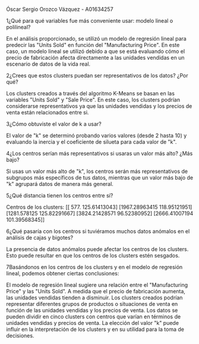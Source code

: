 Óscar Sergio Orozco Vázquez - A01634257

1¿Qué para qué variables fue más conveniente usar: modelo lineal o polilineal?

En el análisis proporcionado, se utilizó un modelo de regresión lineal para predecir las "Units Sold" en función del "Manufacturing Price". En este caso, un modelo lineal se utilizó debido a que se está evaluando cómo el precio de fabricación afecta directamente a las unidades vendidas en un escenario de datos de la vida real. 

2¿Crees que estos clusters puedan ser representativos de los datos? ¿Por qué?

Los clusters creados a través del algoritmo K-Means se basan en las variables "Units Sold" y "Sale Price". En este caso, los clusters podrían considerarse representativos ya que las unidades vendidas y los precios de venta están relacionados entre si.

3¿Cómo obtuviste el valor de k a usar?

El valor de "k" se determinó probando varios valores (desde 2 hasta 10) y evaluando la inercia y el coeficiente de silueta para cada valor de "k". 

4¿Los centros serían más representativos si usaras un valor más alto? ¿Más bajo?

Si usas un valor más alto de "k", los centros serán más representativos de subgrupos más específicos de tus datos, mientras que un valor más bajo de "k" agrupará datos de manera más general.

5¿Qué distancia tienen los centros entre sí? 

Centros de los clusters:
[[ 577.          125.61413043]
 [1967.28963415  118.95121951]
 [1281.578125    125.82291667]
 [3824.21428571   96.52380952]
 [2666.41007194  101.39568345]]
 
6¿Qué pasaría con los centros si tuviéramos muchos datos anómalos en el análisis de cajas y bigotes?

La presencia de datos anómalos puede afectar los centros de los clusters. Esto puede resultar en que los centros de los clusters estén sesgados.

7Basándonos en los centros de los clusters y en el modelo de regresión lineal, podemos obtener ciertas conclusiones:

El modelo de regresión lineal sugiere una relación entre el "Manufacturing Price" y las "Units Sold". A medida que el precio de fabricación aumenta, las unidades vendidas tienden a disminuir.
Los clusters creados podrían representar diferentes grupos de productos o situaciones de venta en función de las unidades vendidas y los precios de venta.
Los datos se pueden dividir en cinco clusters con centros que varían en términos de unidades vendidas y precios de venta.
La elección del valor "k" puede influir en la interpretación de los clusters y en su utilidad para la toma de decisiones.
